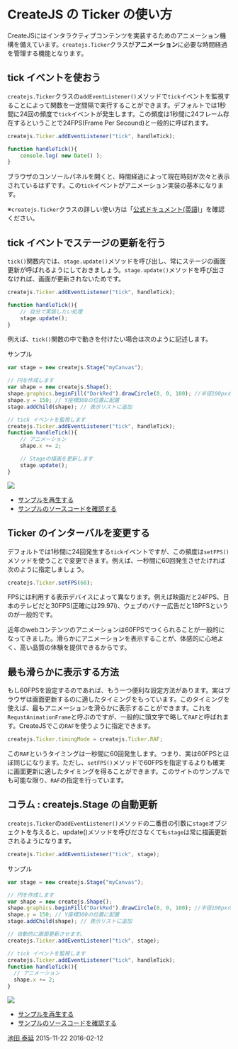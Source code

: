 # CreateJS の Ticker の使い方

CreateJSにはインタラクティブコンテンツを実装するためのアニメーション機構を備えています。`createjs.Ticker`クラスが**アニメーション**に必要な時間経過を管理する機能となります。

## tick イベントを使おう

`createjs.Ticker`クラスの`addEventListener()`メソッドで`tick`イベントを監視することによって関数を一定間隔で実行することができます。デフォルトでは1秒間に24回の頻度で`tick`イベントが発生します。この頻度は1秒間に24フレーム存在するということで24FPS(Frame Per Secound)と一般的に呼ばれます。

```js
createjs.Ticker.addEventListener("tick", handleTick);

function handleTick(){
    console.log( new Date() );
}
```

ブラウザのコンソールパネルを開くと、時間経過によって現在時刻が次々と表示されているはずです。この`tick`イベントがアニメーション実装の基本になります。

※`createjs.Ticker`クラスの詳しい使い方は「[公式ドキュメント(英語)](http://createjs.com/docs/easeljs/classes/Ticker.html)」を確認ください。

## tick イベントでステージの更新を行う

`tick()`関数内では、`stage.update()`メソッドを呼び出し、常にステージの画面更新が呼ばれるようにしておきましょう。`stage.update()`メソッドを呼び出さなければ、画面が更新されないためです。

```js
createjs.Ticker.addEventListener("tick", handleTick);

function handleTick(){
    // 自分で実装したい処理
    stage.update();
}
```

例えば、`tick()`関数の中で動きを付けたい場合は次のように記述します。

サンプル

```js
var stage = new createjs.Stage("myCanvas");

// 円を作成します
var shape = new createjs.Shape();
shape.graphics.beginFill("DarkRed").drawCircle(0, 0, 100); //半径100pxの円を描画
shape.y = 150; // Y座標300の位置に配置
stage.addChild(shape); // 表示リストに追加

// tick イベントを監視します
createjs.Ticker.addEventListener("tick", handleTick);
function handleTick(){
	// アニメーション
	shape.x += 2;

	// Stageの描画を更新します
	stage.update();
}
```

![](../imgs/ticker.html.png)

- [サンプルを再生する](https://ics-creative.github.io/tutorial-createjs/samples/ticker.html)
- [サンプルのソースコードを確認する](../samples/ticker.html)

## Ticker のインターバルを変更する

デフォルトでは1秒間に24回発生する`tick`イベントですが、この頻度は`setFPS()`メソッドを使うことで変更できます。例えば、一秒間に60回発生させたければ次のように指定しましょう。

```js
createjs.Ticker.setFPS(60);
```

FPSには利用する表示デバイスによって異なります。例えば映画だと24FPS、日本のテレビだと30FPS(正確には29.97i)、ウェブのバナー広告だと18PFSというのが一般的です。

近年のwebコンテンツのアニメーションは60FPSでつくられることが一般的になってきました。滑らかにアニメーションを表示することが、体感的に心地よく、高い品質の体験を提供できるからです。

## 最も滑らかに表示する方法

もし60FPSを設定するのであれば、もう一つ便利な設定方法があります。実はブラウザは画面更新するのに適したタイミングをもっています。このタイミングを使えば、最もアニメーションを滑らかに表示することができます。これを`RequstAnimationFrame`と呼ぶのですが、一般的に頭文字で略して`RAF`と呼ばれます。CreateJSでこの`RAF`を使うように指定できます。

```js
createjs.Ticker.timingMode = createjs.Ticker.RAF;
```

この`RAF`というタイミングは一秒間に60回発生します。つまり、実は60FPSとほぼ同じになります。ただし、`setFPS()`メソッドで60FPSを指定するよりも確実に画面更新に適したタイミングを得ることができます。このサイトのサンプルでも可能な限り、`RAF`の指定を行っています。

## コラム : createjs.Stage の自動更新

`createjs.Ticker`の`addEventListener()`メソッドの二番目の引数に`stage`オブジェクトを与えると、update()メソッドを呼びださなくても`stage`は常に描画更新されるようになります。

```js
createjs.Ticker.addEventListener("tick", stage);
```


サンプル

```js
var stage = new createjs.Stage("myCanvas");

// 円を作成します
var shape = new createjs.Shape();
shape.graphics.beginFill("DarkRed").drawCircle(0, 0, 100); //半径100pxの円を描画
shape.y = 150; // Y座標300の位置に配置
stage.addChild(shape); // 表示リストに追加

// 自動的に画面更新させます。
createjs.Ticker.addEventListener("tick", stage);

// tick イベントを監視します
createjs.Ticker.addEventListener("tick", handleTick);
function handleTick(){
  // アニメーション
  shape.x += 2;
}
```


![](../imgs/ticker_autoupdate.html.png)

- [サンプルを再生する](https://ics-creative.github.io/tutorial-createjs/samples/ticker_autoupdate.html)
- [サンプルのソースコードを確認する](../samples/ticker_autoupdate.html)

<article-author>[池田 泰延](https://twitter.com/clockmaker)</article-author>
<article-date-published>2015-11-22</article-date-published>
<article-date-modified>2016-02-12</article-date-modified>
